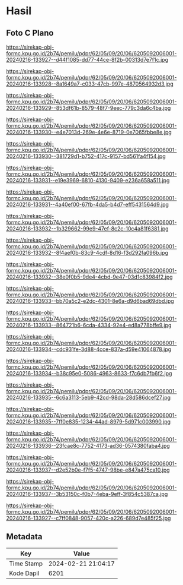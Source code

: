 # Hasil

## Foto C Plano

https://sirekap-obj-formc.kpu.go.id/2b74/pemilu/pdpr/62/05/09/20/06/6205092006001-20240216-133927--d44f1085-dd77-44ce-8f2b-00313d7e7f1c.jpg

https://sirekap-obj-formc.kpu.go.id/2b74/pemilu/pdpr/62/05/09/20/06/6205092006001-20240216-133928--8a1649a7-c033-47cb-997e-4870564932d3.jpg

https://sirekap-obj-formc.kpu.go.id/2b74/pemilu/pdpr/62/05/09/20/06/6205092006001-20240216-133929--853df61b-8579-48f7-9eec-779c3da6c4ba.jpg

https://sirekap-obj-formc.kpu.go.id/2b74/pemilu/pdpr/62/05/09/20/06/6205092006001-20240216-133930--e4e7013d-269e-4e6e-8719-0e7065fbbe8e.jpg

https://sirekap-obj-formc.kpu.go.id/2b74/pemilu/pdpr/62/05/09/20/06/6205092006001-20240216-133930--381729d1-b752-417c-9157-bd561fa4f154.jpg

https://sirekap-obj-formc.kpu.go.id/2b74/pemilu/pdpr/62/05/09/20/06/6205092006001-20240216-133931--e19e3969-6810-4130-9409-e236a658a511.jpg

https://sirekap-obj-formc.kpu.go.id/2b74/pemilu/pdpr/62/05/09/20/06/6205092006001-20240216-133931--4a40ef00-67fb-4da5-b4d7-eff5431564d9.jpg

https://sirekap-obj-formc.kpu.go.id/2b74/pemilu/pdpr/62/05/09/20/06/6205092006001-20240216-133932--1b329662-99e9-47ef-8c2c-10c4a81f6381.jpg

https://sirekap-obj-formc.kpu.go.id/2b74/pemilu/pdpr/62/05/09/20/06/6205092006001-20240216-133932--8f4aef0b-83c9-4cdf-8d16-f3d292fa096b.jpg

https://sirekap-obj-formc.kpu.go.id/2b74/pemilu/pdpr/62/05/09/20/06/6205092006001-20240216-133932--38e0f0b5-9de4-4cbd-9e47-03d1c83984f2.jpg

https://sirekap-obj-formc.kpu.go.id/2b74/pemilu/pdpr/62/05/09/20/06/6205092006001-20240216-133933--bb70a5c2-e2dc-4301-8e6a-d9d6bad69dbd.jpg

https://sirekap-obj-formc.kpu.go.id/2b74/pemilu/pdpr/62/05/09/20/06/6205092006001-20240216-133933--864721b6-6cda-4334-92e4-ed8a778bffe9.jpg

https://sirekap-obj-formc.kpu.go.id/2b74/pemilu/pdpr/62/05/09/20/06/6205092006001-20240216-133934--cdc931fe-3d88-4cce-837a-d59e41064878.jpg

https://sirekap-obj-formc.kpu.go.id/2b74/pemilu/pdpr/62/05/09/20/06/6205092006001-20240216-133934--b38c95e0-5086-4963-8633-f7c6db7fb6f2.jpg

https://sirekap-obj-formc.kpu.go.id/2b74/pemilu/pdpr/62/05/09/20/06/6205092006001-20240216-133935--6c6a3113-5eb9-42cd-98da-28d586dcef27.jpg

https://sirekap-obj-formc.kpu.go.id/2b74/pemilu/pdpr/62/05/09/20/06/6205092006001-20240216-133935--7ff0e835-1234-44ad-8979-5d971c003990.jpg

https://sirekap-obj-formc.kpu.go.id/2b74/pemilu/pdpr/62/05/09/20/06/6205092006001-20240216-133936--23fcae8c-7752-4173-ad36-0574380faba4.jpg

https://sirekap-obj-formc.kpu.go.id/2b74/pemilu/pdpr/62/05/09/20/06/6205092006001-20240216-133937--d2e52b0e-f7f5-4747-98be-e847a475ca10.jpg

https://sirekap-obj-formc.kpu.go.id/2b74/pemilu/pdpr/62/05/09/20/06/6205092006001-20240216-133937--3b53150c-f0b7-4eba-9eff-3f854c5387ca.jpg

https://sirekap-obj-formc.kpu.go.id/2b74/pemilu/pdpr/62/05/09/20/06/6205092006001-20240216-133927--c7ff0848-9057-420c-a226-689d7e485f25.jpg


## Metadata

| Key        | Value               |
| ---------- | ------------------- |
| Time Stamp | 2024-02-21 21:04:17 |
| Kode Dapil | 6201                |



